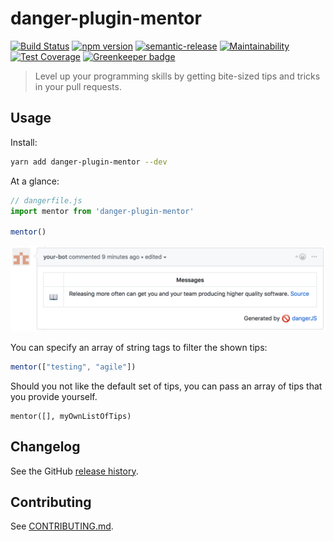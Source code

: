# danger-plugin-mentor

[![Build Status](https://travis-ci.org/hanneskaeufler/danger-plugin-mentor.svg?branch=master)](https://travis-ci.org/hanneskaeufler/danger-plugin-mentor)
[![npm version](https://badge.fury.io/js/danger-plugin-mentor.svg)](https://badge.fury.io/js/danger-plugin-mentor)
[![semantic-release](https://img.shields.io/badge/%20%20%F0%9F%93%A6%F0%9F%9A%80-semantic--release-e10079.svg)](https://github.com/semantic-release/semantic-release)
[![Maintainability](https://api.codeclimate.com/v1/badges/08c3ff10e169f93aa50c/maintainability)](https://codeclimate.com/github/hanneskaeufler/danger-plugin-mentor/maintainability)
[![Test Coverage](https://api.codeclimate.com/v1/badges/08c3ff10e169f93aa50c/test_coverage)](https://codeclimate.com/github/hanneskaeufler/danger-plugin-mentor/test_coverage) [![Greenkeeper badge](https://badges.greenkeeper.io/hanneskaeufler/danger-plugin-mentor.svg)](https://greenkeeper.io/)

> Level up your programming skills by getting bite-sized tips and tricks in your pull requests.

## Usage

Install:

```sh
yarn add danger-plugin-mentor --dev
```

At a glance:

```js
// dangerfile.js
import mentor from 'danger-plugin-mentor'

mentor()
```

![example](example.png)

You can specify an array of string tags to filter the shown tips:

```js
mentor(["testing", "agile"])
```

Should you not like the default set of tips, you can pass an array of tips that you provide yourself.

```
mentor([], myOwnListOfTips)
```

## Changelog

See the GitHub [release history](https://github.com/hanneskaeufler/danger-plugin-mentor/releases).

## Contributing

See [CONTRIBUTING.md](CONTRIBUTING.md).
